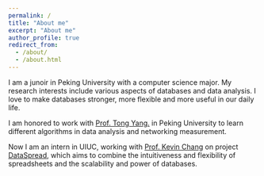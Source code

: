 ```yaml
---
permalink: /
title: "About me"
excerpt: "About me"
author_profile: true
redirect_from: 
  - /about/
  - /about.html
---
```


        
I am a junoir in Peking University with a computer science major. My research interests include various aspects of databases and data analysis. I love to make databases stronger, more flexible and more useful in our daily life. 

I am honored to work with <a href="http://net.pku.edu.cn/~yangtong/">Prof. Tong Yang.</a> in Peking University to learn different algorithms in data analysis and networking measurement.

Now I am an intern in UIUC, working with <a href="http://www.forwarddatalab.org/kevinccchang">Prof. Kevin Chang</a> on project <a href="http://dataspread.github.io/">DataSpread</a>, which aims to combine the intuitiveness and flexibility of spreadsheets and the scalability and power of databases.
